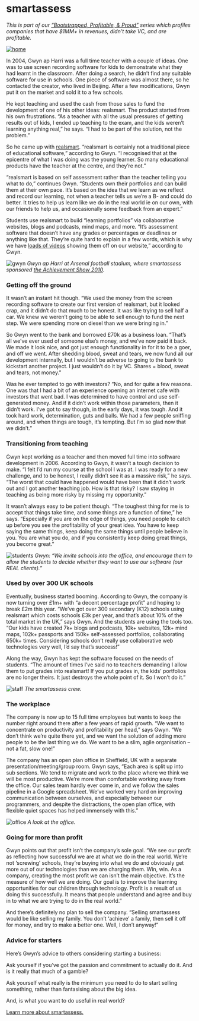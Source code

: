 # smartassess

<em>This is part of our <a href="http://bit.ly/ccc5C7">“Bootstrapped, Profitable, &amp; Proud”</a> series which profiles companies that have $1MM+ in revenues, didn’t take VC, and are profitable.</em>

<a href="http://www.smartassess.com/" class="image">![home](assets/images/smartassess_home.png)</a>

In 2004, Gwyn ap Harri was a full time teacher with a couple of ideas. One was to use screen recording software for kids to demonstrate what they had learnt in the classroom. After doing a search, he didn’t find any suitable software for use in schools. One piece of software was almost there, so he contacted the creator, who lived in Beijing. After a few modifications, Gwyn put it on the market and sold it to a few schools.

He kept teaching and used the cash from those sales to fund the development of one of his other ideas: realsmart. The product started from his own frustrations. “As a teacher with all the usual pressures of getting results out of kids, I ended up teaching to the exam, and the kids weren’t learning anything real,” he says. “I had to be part of the solution, not the problem.”

So he came up with <a href="http://www.smartassess.com/mediacentre/">realsmart</a>. “realsmart is certainly not a traditional piece of educational software,” according to Gwyn. “I recognised that at the epicentre of what I was doing was the young learner. So many educational products have the teacher at the centre, and they’re not.”

“realsmart is based on self assessment rather than the teacher telling you what to do,” continues Gwyn. “Students own their portfolios and can build them at their own pace. It’s based on the idea that we learn as we reflect and record our learning, not when a teacher tells us we’re a B- and could do better. It tries to help us learn like we do in the real world ie on our own, with our friends to help us, and occasionally some feedback from an expert.”

Students use realsmart to build “learning portfolios” via collaborative websites, blogs and podcasts, mind maps, and more. “It’s assessment software that doesn’t have any grades or percentages or deadlines or anything like that. They’re quite hard to explain in a few words, which is why we have <a href="http://www.smartassess.com/mediacentre/">loads of videos</a> showing them off on our website,” according to Gwyn.

![gwyn](assets/images/DSC08000.jpg)
<em>Gwyn ap Harri at Arsenal football stadium, where smartassess sponsored <a href="https://www.ssatrust.org.uk/achievement/pages/achievementshow.aspx">the Achievement Show 2010</a>.</em>

### Getting off the ground 
It wasn’t an instant hit though. “We used the money from the screen recording software to create our first version of realsmart, but it looked crap, and it didn’t do that much to be honest. It was like trying to sell half a car. We knew we weren’t going to be able to sell enough to fund the next step. We were spending more on diesel than we were bringing in.”

So Gwyn went to the bank and borrowed £70k as a business loan. “That’s all we’ve ever used of someone else’s money, and we’ve now paid it back. We made it look nice, and got just enough functionality in for it to be a goer, and off we went. After shedding blood, sweat and tears, we now fund all our development internally, but I wouldn’t be adverse to going to the bank to kickstart another project. I just wouldn’t do it by VC. Shares = blood, sweat and tears, not money.”

Was he ever tempted to go with investors? “No, and for quite a few reasons. One was that I had a bit of an experience opening an internet cafe with investors that went bad. I was determined to have control and use self-generated money. And if it didn’t work within those parameters, then it didn’t work. I’ve got to say though, in the early days, it was tough. And it took hard work, determination, guts and balls. We had a few people sniffing around, and when things are tough, it’s tempting. But I’m so glad now that we didn’t.”

### Transitioning from teaching
Gwyn kept working as a teacher and then moved full time into software development in 2006. According to Gwyn, it wasn’t a tough decision to make. “I felt I’d run my course at the school I was at. I was ready for a new challenge, and to be honest, I really didn’t see it as a massive risk,” he says. “The worst that could have happened would have been that it didn’t work out and I got another teaching job. How is that risky? I saw staying in teaching as being more risky by missing my opportunity.”

It wasn’t always easy to be patient though. “The toughest thing for me is to accept that things take time, and some things are a function of time,” he says. “Especially if you are on the edge of things, you need people to catch up before you see the profitability of your great idea. You have to keep saying the same things, keep doing the same things until people believe in you. You are what you do, and if you consistently keep doing great things, you become great.”

![students](assets/images/DSC_9943.jpg)
<em>Gwyn: “We invite schools into the office, and encourage them to allow the students to decide whether they want to use our software (our <span class="caps">REAL</span> clients).”</em>

### Used by over 300 UK schools 
Eventually, business started booming. According to Gwyn, the company is now turning over £1m+ with “a decent percentage profit” and hoping to break £2m this year. “We’ve got over 300 secondary (K12) schools using realsmart which costs schools £3k per year, and that’s about 10% of the total market in the UK,” says Gwyn. And the students are using the tools too. “Our kids have created 7k+ blogs and podcasts, 10k+ websites, 12k+ mind maps, 102k+ passports and 150k+ self-assessed portfolios, collaborating 650k+ times. Considering schools don’t really use collaborative web technologies very well, I’d say that’s success!”

Along the way, Gwyn has kept the software focused on the needs of students. “The amount of times I’ve said no to teachers demanding I allow them to put grades into realsmart! If you put grades in, the kids’ portfolios are no longer theirs. It just destroys the whole point of it. So I won’t do it.”

![staff](assets/images/CIMG2728.jpg)
<em>The smartassess crew.</em>

### The workplace 
The company is now up to 15 full time employees but wants to keep the number right around there after a few years of rapid growth. “We want to concentrate on productivity and profitability per head,” says Gwyn. “We don’t think we’re quite there yet, and we want the solution of adding more people to be the last thing we do. We want to be a slim, agile organisation – not a fat, slow one!”

The company has an open plan office in Sheffield, UK with a separate presentation/meeting/group room. Gwyn says, “Each area is split up into sub sections. We tend to migrate and work to the place where we think we will be most productive. We’re more than comfortable working away from the office. Our sales team hardly ever come in, and we follow the sales pipeline in a Google spreadsheet. We’ve worked very hard on improving communication between ourselves, and especially between our programmers, and despite the distractions, the open plan office, with flexible quiet spaces has helped immensely with this.”

![office](assets/images/CIMG2731.jpg)
<em>A look at the office.</em>

### Going for more than profit 
Gwyn points out that profit isn’t the company’s sole goal. “We see our profit as reflecting how successful we are at what we do in the real world. We’re not ‘screwing’ schools, they’re buying into what we do and obviously get more out of our technologies than we are charging them. Win, win. As a company, creating the most profit we can isn’t the main objective. It’s the measure of how well we are doing. Our goal is to improve the learning opportunities for our children through technology. Profit is a result of us doing this successfully. It means that people understand and agree and buy in to what we are trying to do in the real world.”

And there’s definitely no plan to sell the company. “Selling smartassess would be like selling my family. You don’t ‘achieve’ a family, then sell it off for money, and try to make a better one. Well, I don’t anyway!”

### Advice for starters 
Here’s Gwyn’s advice to others considering starting a business:

Ask yourself if you’ve got the passion and commitment to actually do it. And is it really that much of a gamble?

Ask yourself what really is the minimum you need to do to start selling something, rather than fantasising about the big idea.

And, is what you want to do useful in real world?

<a href="http://www.smartassess.com/">Learn more about smartassess.</a>


